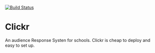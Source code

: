 [![Build Status](https://travis-ci.org/ftes/clickr.svg?branch=master)](https://travis-ci.org/ftes/clickr)

# Clickr
An audience Response Systen for schools.
Clickr is cheap to deploy and easy to set up.
